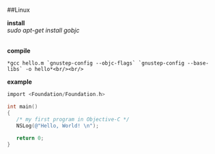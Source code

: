 ##Linux

**install**<br/>
*sudo apt-get install gobjc*<br/><br/>

**compile**<br/>
```
*gcc hello.m `gnustep-config --objc-flags` `gnustep-config --base-libs` -o hello*<br/><br/>
```

**example**<br/>
```objective-c
import <Foundation/Foundation.h>

int main()
{
   /* my first program in Objective-C */
   NSLog(@"Hello, World! \n");
   
   return 0;
}
```

